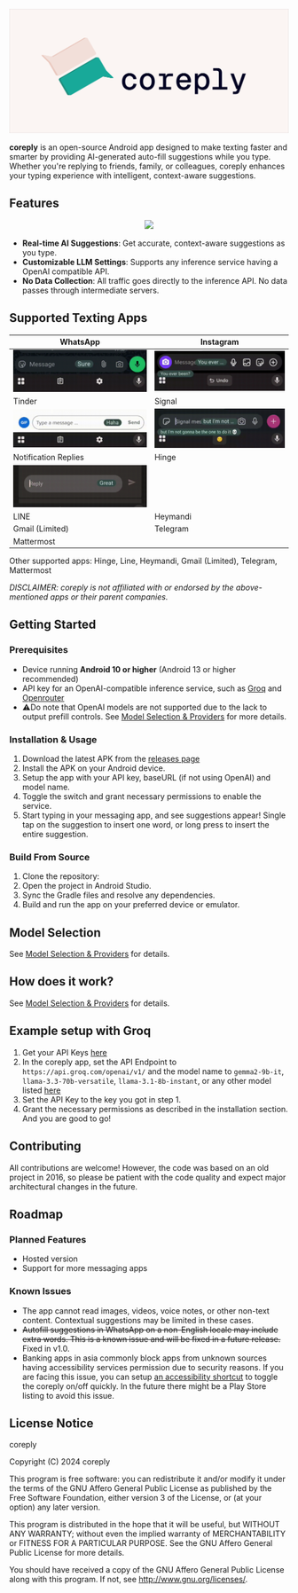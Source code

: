 ![coreply banner](./docs/static/coreply_banner.png)

**coreply** is an open-source Android app designed to make texting faster and smarter by providing AI-generated auto-fill suggestions while you type. Whether you're replying to friends, family, or colleagues, coreply enhances your typing experience with intelligent, context-aware suggestions.

## Features

<div align="center">
  <img src="./docs/static/coreply_demo.gif" width="360" />
</div>

-   **Real-time AI Suggestions**: Get accurate, context-aware suggestions as you type.
-   **Customizable LLM Settings**: Supports any inference service having a OpenAI compatible API.
-   **No Data Collection**: All traffic goes directly to the inference API. No data passes through intermediate servers.

## Supported Texting Apps

| WhatsApp                             | Instagram             |
|--------------------------------------|----------------------|
| ![](./docs/static/whatsapp.gif)      | ![](./docs/static/insta.gif) |
| Tinder                               | Signal               |
| ![](./docs/static/tinder.gif)        | ![](./docs/static/signal.gif) |
| Notification Replies                 | Hinge                |
| ![](./docs/static/notifications.gif) |  |
| LINE                                 | Heymandi             |
| Gmail (Limited)                      | Telegram             |
| Mattermost                           |                      |

Other supported apps: Hinge, Line, Heymandi, Gmail (Limited), Telegram, Mattermost

_DISCLAIMER: coreply is not affiliated with or endorsed by the above-mentioned apps or their parent companies._

## Getting Started

### Prerequisites

-   Device running **Android 10 or higher** (Android 13 or higher recommended)
-   API key for an OpenAI-compatible inference service, such as [Groq](https://console.groq.com/) and [Openrouter](https://openrouter.ai/)
-   ⚠️Do note that OpenAI models are not supported due to the lack to output prefill controls. See [Model Selection & Providers](./docs/models.md) for more details.

### Installation & Usage

1. Download the latest APK from the [releases page](https://github.com/coreply/coreply/releases)
2. Install the APK on your Android device.
3. Setup the app with your API key, baseURL (if not using OpenAI) and model name.
4. Toggle the switch and grant necessary permissions to enable the service.
5. Start typing in your messaging app, and see suggestions appear! Single tap on the suggestion to insert one word, or long press to insert the entire suggestion.

### Build From Source

1. Clone the repository:
2. Open the project in Android Studio.
3. Sync the Gradle files and resolve any dependencies.
4. Build and run the app on your preferred device or emulator.

## Model Selection

See [Model Selection & Providers](./docs/models.md) for details.

## How does it work?

See [Model Selection & Providers](./docs/models.md) for details.

## Example setup with Groq

1. Get your API Keys [here](https://console.groq.com/keys)
2. In the coreply app, set the API Endpoint to `https://api.groq.com/openai/v1/` and the model name to `gemma2-9b-it`, `llama-3.3-70b-versatile`, `llama-3.1-8b-instant`, or any other model listed [here](https://console.groq.com/docs/models)
3. Set the API Key to the key you got in step 1.
4. Grant the necessary permissions as described in the installation section. And you are good to go!

## Contributing

All contributions are welcome! However, the code was based on an old project in 2016, so please be patient with the code quality and expect major architectural changes in the future.

## Roadmap

### Planned Features

-   Hosted version
-   Support for more messaging apps

### Known Issues

-   The app cannot read images, videos, voice notes, or other non-text content. Contextual suggestions may be limited in these cases.
-   ~~Autofill suggestions in WhatsApp on a non-English locale may include extra words. This is a known issue and will be fixed in a future release.~~ Fixed in v1.0.
-   Banking apps in asia commonly block apps from unknown sources having accessibility services permission due to security reasons. If you are facing this issue, you can setup [an accessibility shortcut](https://support.google.com/accessibility/android/answer/7650693?hl=en#step_1) to toggle the coreply on/off quickly. In the future there might be a Play Store listing to avoid this issue.

## License Notice

coreply

Copyright (C) 2024 coreply

This program is free software: you can redistribute it and/or modify
it under the terms of the GNU Affero General Public License as published by
the Free Software Foundation, either version 3 of the License, or
(at your option) any later version.

This program is distributed in the hope that it will be useful,
but WITHOUT ANY WARRANTY; without even the implied warranty of
MERCHANTABILITY or FITNESS FOR A PARTICULAR PURPOSE. See the
GNU Affero General Public License for more details.

You should have received a copy of the GNU Affero General Public License
along with this program. If not, see <http://www.gnu.org/licenses/>.
